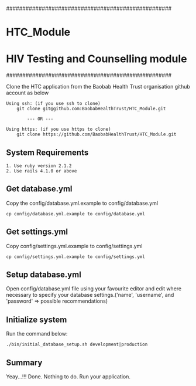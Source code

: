 ###################################################
# HTC_Module
# HIV Testing and Counselling module
###################################################

Clone the HTC application from the Baobab Health Trust organisation github account as below

    Using ssh: (if you use ssh to clone)
        git clone git@github.com:BaobabHealthTrust/HTC_Module.git

            --- OR ---

    Using https: (if you use https to clone)
        git clone https://github.com/BaobabHealthTrust/HTC_Module.git

System Requirements
-------------------
    1. Use ruby version 2.1.2
    2. Use rails 4.1.0 or above

Get database.yml
------------------
Copy the config/database.yml.example to config/database.yml

    cp config/database.yml.example to config/database.yml

Get settings.yml
------------------
Copy config/settings.yml.example to config/settings.yml

    cp config/settings.yml.example to config/settings.yml

Setup database.yml
------------------
Open config/database.yml file using your favourite editor and edit where necessary to specify your database settings.('name', 'username', and 'password' => possible recommendations)

Initialize system
-----------------
Run the command below:

    ./bin/initial_database_setup.sh development|production

Summary
-------
Yeay...!!!
Done. Nothing to do.
Run your application.
